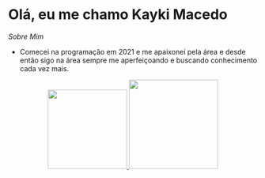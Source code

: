 # Olá, eu me chamo Kayki Macedo

*Sobre Mim*
- Comecei na programação em 2021 e me apaixonei pela área e desde então sigo na área sempre me aperfeiçoando e buscando conhecimento cada vez mais.

<div align="center">
  <a href="https://github.com/Macedo-Kayki">
  <img height="160em" src="https://github-readme-stats.vercel.app/api?username=Macedo-Kayki&show_icons=true&theme=dracula&include_all_commits=true&count_private=true"/>
     <img height="180em" src="https://github-readme-stats.vercel.app/api/top-langs/?username=Macedo-Kayki&layout=compact&langs_count=7&theme=dracula"/>
</div>
